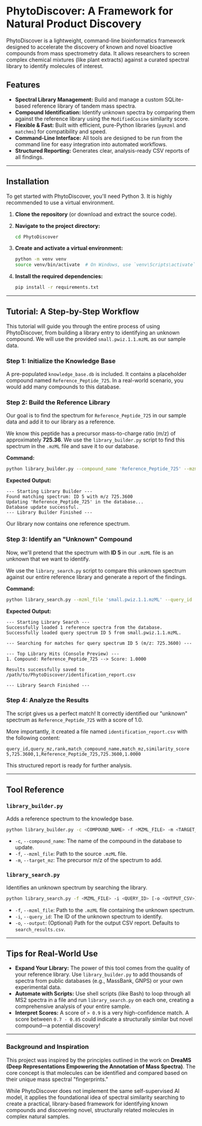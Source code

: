 # PhytoDiscover: A Framework for Natural Product Discovery

PhytoDiscover is a lightweight, command-line bioinformatics framework designed to accelerate the discovery of known and novel bioactive compounds from mass spectrometry data. It allows researchers to screen complex chemical mixtures (like plant extracts) against a curated spectral library to identify molecules of interest.

## Features

- **Spectral Library Management:** Build and manage a custom SQLite-based reference library of tandem mass spectra.
- **Compound Identification:** Identify unknown spectra by comparing them against the reference library using the `ModifiedCosine` similarity score.
- **Flexible & Fast:** Built with efficient, pure-Python libraries (`pymzml` and `matchms`) for compatibility and speed.
- **Command-Line Interface:** All tools are designed to be run from the command line for easy integration into automated workflows.
- **Structured Reporting:** Generates clear, analysis-ready CSV reports of all findings.

---

## Installation

To get started with PhytoDiscover, you'll need Python 3. It is highly recommended to use a virtual environment.

1.  **Clone the repository** (or download and extract the source code).

2.  **Navigate to the project directory:**
    ```bash
    cd PhytoDiscover
    ```

3.  **Create and activate a virtual environment:**
    ```bash
    python -m venv venv
    source venv/bin/activate  # On Windows, use `venv\Scripts\activate`
    ```

4.  **Install the required dependencies:**
    ```bash
    pip install -r requirements.txt
    ```

---

## Tutorial: A Step-by-Step Workflow

This tutorial will guide you through the entire process of using PhytoDiscover, from building a library entry to identifying an unknown compound. We will use the provided `small.pwiz.1.1.mzML` as our sample data.

### Step 1: Initialize the Knowledge Base

A pre-populated `knowledge_base.db` is included. It contains a placeholder compound named `Reference_Peptide_725`. In a real-world scenario, you would add many compounds to this database.

### Step 2: Build the Reference Library

Our goal is to find the spectrum for `Reference_Peptide_725` in our sample data and add it to our library as a reference.

We know this peptide has a precursor mass-to-charge ratio (m/z) of approximately **725.36**. We use the `library_builder.py` script to find this spectrum in the `.mzML` file and save it to our database.

**Command:**
```bash
python library_builder.py --compound_name 'Reference_Peptide_725' --mzml_file 'small.pwiz.1.1.mzML' --target_mz 725.36
```

**Expected Output:**
```
--- Starting Library Builder ---
Found matching spectrum: ID 5 with m/z 725.3600
Updating 'Reference_Peptide_725' in the database...
Database update successful.
--- Library Builder Finished ---
```
Our library now contains one reference spectrum.

### Step 3: Identify an "Unknown" Compound

Now, we'll pretend that the spectrum with **ID 5** in our `.mzML` file is an unknown that we want to identify.

We use the `library_search.py` script to compare this unknown spectrum against our entire reference library and generate a report of the findings.

**Command:**
```bash
python library_search.py --mzml_file 'small.pwiz.1.1.mzML' --query_id '5' --output 'identification_report.csv'
```

**Expected Output:**
```
--- Starting Library Search ---
Successfully loaded 1 reference spectra from the database.
Successfully loaded query spectrum ID 5 from small.pwiz.1.1.mzML.

--- Searching for matches for query spectrum ID 5 (m/z: 725.3600) ---

--- Top Library Hits (Console Preview) ---
1. Compound: Reference_Peptide_725 --> Score: 1.0000

Results successfully saved to /path/to/PhytoDiscover/identification_report.csv

--- Library Search Finished ---
```

### Step 4: Analyze the Results

The script gives us a perfect match! It correctly identified our "unknown" spectrum as `Reference_Peptide_725` with a score of 1.0.

More importantly, it created a file named `identification_report.csv` with the following content:

```csv
query_id,query_mz,rank,match_compound_name,match_mz,similarity_score
5,725.3600,1,Reference_Peptide_725,725.3600,1.0000
```
This structured report is ready for further analysis.

---

## Tool Reference

### `library_builder.py`

Adds a reference spectrum to the knowledge base.

```bash
python library_builder.py -c <COMPOUND_NAME> -f <MZML_FILE> -m <TARGET_MZ>
```
- `-c`, `--compound_name`: The name of the compound in the database to update.
- `-f`, `--mzml_file`: Path to the source `.mzML` file.
- `-m`, `--target_mz`: The precursor m/z of the spectrum to add.

### `library_search.py`

Identifies an unknown spectrum by searching the library.

```bash
python library_search.py -f <MZML_FILE> -i <QUERY_ID> [-o <OUTPUT_CSV>]
```
- `-f`, `--mzml_file`: Path to the `.mzML` file containing the unknown spectrum.
- `-i`, `--query_id`: The ID of the unknown spectrum to identify.
- `-o`, `--output`: (Optional) Path for the output CSV report. Defaults to `search_results.csv`.

---

## Tips for Real-World Use

- **Expand Your Library:** The power of this tool comes from the quality of your reference library. Use `library_builder.py` to add thousands of spectra from public databases (e.g., MassBank, GNPS) or your own experimental data.
- **Automate with Scripts:** Use shell scripts (like Bash) to loop through all MS2 spectra in a file and run `library_search.py` on each one, creating a comprehensive analysis of your entire sample.
- **Interpret Scores:** A score of `> 0.9` is a very high-confidence match. A score between `0.7 - 0.85` could indicate a structurally similar but novel compound—a potential discovery!


---

### Background and Inspiration

This project was inspired by the principles outlined in the work on **DreaMS (Deep Representations Empowering the Annotation of Mass Spectra)**. The core concept is that molecules can be identified and compared based on their unique mass spectral "fingerprints."

While PhytoDiscover does not implement the same self-supervised AI model, it applies the foundational idea of spectral similarity searching to create a practical, library-based framework for identifying known compounds and discovering novel, structurally related molecules in complex natural samples.
